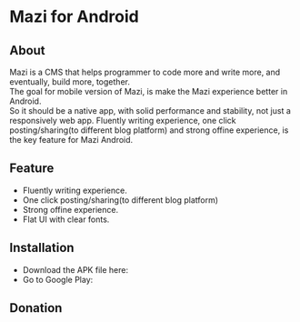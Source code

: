 # Mazi for Android #

About
-----
Mazi is a CMS that helps programmer to code more and write more, and eventually, build more, together.   
The goal for mobile version of Mazi, is make the Mazi experience better in Android.   
So it should be a native app, with solid performance and stability, not just a responsively web app.
Fluently writing experience, one click posting/sharing(to different blog platform) and strong offine experience, 
is the key feature for Mazi Android.   

Feature
-------

* Fluently writing experience.   
* One click posting/sharing(to different blog platform)
* Strong offine experience.   
* Flat UI with clear fonts.   

Installation
------------

* Download the APK file here: 
* Go to Google Play:

Donation
--------

